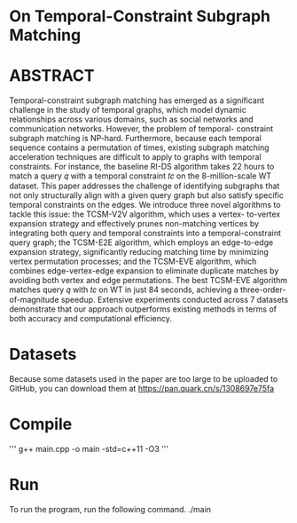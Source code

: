 # On Temporal-Constraint Subgraph Matching
# ABSTRACT
Temporal-constraint subgraph matching has emerged as a significant challenge in the study of temporal graphs, which model dynamic relationships across various domains, such as social networks and communication networks. However, the problem of temporal- constraint subgraph matching is NP-hard. Furthermore, because each temporal sequence contains a permutation of times, existing subgraph matching acceleration techniques are difficult to apply to graphs with temporal constraints. For instance, the baseline RI-DS algorithm takes 22 hours to match a query 𝑞 with a temporal constraint 𝑡𝑐 on the 8-million-scale WT dataset. This paper addresses the challenge of identifying subgraphs that not only structurally align with a given query graph but also satisfy specific temporal constraints on the edges. We introduce three novel algorithms to tackle this issue: the TCSM-V2V algorithm, which uses a vertex- to-vertex expansion strategy and effectively prunes non-matching vertices by integrating both query and temporal constraints into a temporal-constraint query graph; the TCSM-E2E algorithm, which employs an edge-to-edge expansion strategy, significantly reducing matching time by minimizing vertex permutation processes; and the TCSM-EVE algorithm, which combines edge-vertex-edge expansion to eliminate duplicate matches by avoiding both vertex and edge permutations. The best TCSM-EVE algorithm matches query 𝑞 with 𝑡𝑐 on WT in just 84 seconds, achieving a three-order- of-magnitude speedup. Extensive experiments conducted across 7 datasets demonstrate that our approach outperforms existing methods in terms of both accuracy and computational efficiency.

# Datasets

Because some datasets used in the paper are too large to be uploaded to GitHub, you can download  them at https://pan.quark.cn/s/1308697e75fa

# Compile

'''
g++ main.cpp -o main -std=c++11 -O3
'''


# Run
To run the program, run the following command.
./main
